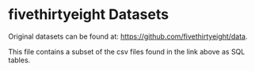# fivethirtyeight Datasets

Original datasets can be found at: https://github.com/fivethirtyeight/data.

This file contains a subset of the csv files found in the link above as SQL tables.

